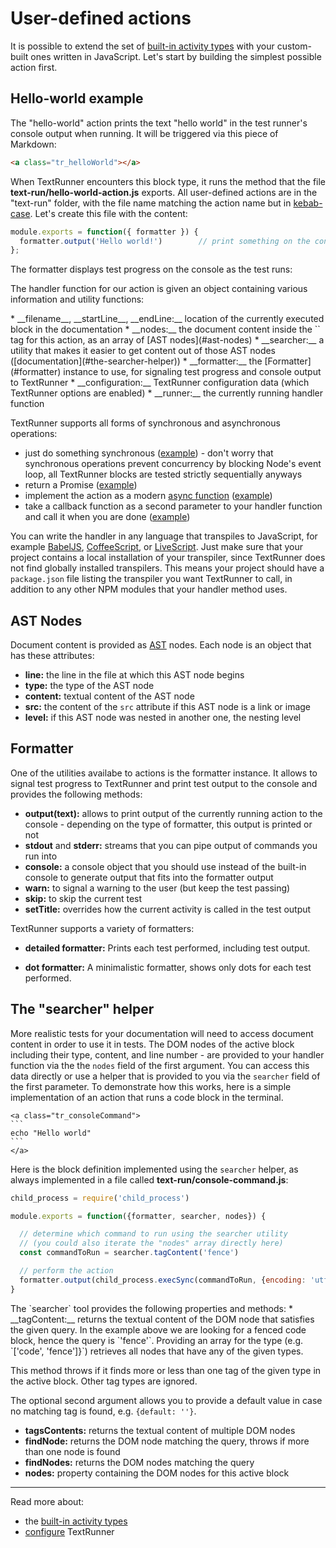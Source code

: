 # User-defined actions

It is possible to extend the set of
[built-in activity types](built-in-activity-types.md)
with your custom-built ones written in JavaScript.
Let's start by building the simplest possible action first.


## Hello-world example

The "hello-world" action prints the text "hello world"
in the test runner's console output when running.
It will be triggered via this piece of Markdown:

<a class="tr_createMarkdownFile">

```html
<a class="tr_helloWorld"></a>
```
</a>

When TextRunner encounters this block type,
it runs the method that the file <a class="tr_createFile">__text-run/hello-world-action.js__ exports.
All user-defined actions are in the "text-run" folder,
with the file name matching the action name
but in [kebab-case](http://wiki.c2.com/?KebabCase).
Let's create this file with the content:

```javascript
module.exports = function({ formatter }) {
  formatter.output('Hello world!')        // print something on the console
};
```

</a>

<a class="tr_runTextrun">
The formatter displays test progress on the console as the test runs:
</a>

The handler function for our action is given an object containing various information and utility functions:

<a class="tr_verifyHandlerArgs">
* __filename__, __startLine__, __endLine:__ location of the currently executed block in the documentation
* __nodes:__ the document content inside the `<a>` tag for this action,
  as an array of [AST nodes](#ast-nodes)
* __searcher:__ a utility that makes it easier to get content out of those AST nodes ([documentation](#the-searcher-helper))
* __formatter:__ the [Formatter](#formatter) instance to use, for signaling test progress and console output to TextRunner
* __configuration:__ TextRunner configuration data (which TextRunner options are enabled)
* __runner:__ the currently running handler function
</a>

TextRunner supports all forms of synchronous and asynchronous operations:
* just do something synchronous ([example](examples/custom-action-sync/text-run/hello-world-action.js)) -
  don't worry that synchronous operations prevent concurrency by blocking Node's event loop,
  all TextRunner blocks are tested strictly sequentially anyways
* return a Promise ([example](examples/custom-action-promise/text-run/hello-world-action.js))
* implement the action as a modern
  [async function](https://developer.mozilla.org/en-US/docs/Web/JavaScript/Reference/Statements/async_function)
  ([example](examples/custom-action-async/text-run/hello-world-action.js))
* take a callback function as a second parameter to your handler function and call it when you are done
  ([example](examples/custom-action-callback/text-run/hello-world-action.js))

You can write the handler in any language that transpiles to JavaScript,
for example [BabelJS](https://babeljs.io),
[CoffeeScript](http://coffeescript.org),
or [LiveScript](http://livescript.net).
Just make sure that your project contains a local installation of your transpiler,
since TextRunner does not find globally installed transpilers.
This means your project should have a `package.json` file listing the transpiler you want TextRunner to call,
in addition to any other NPM modules that your handler method uses.


## AST Nodes

Document content is provided as [AST](https://en.wikipedia.org/wiki/Abstract_syntax_tree) nodes.
Each node is an object that has these attributes:
* __line:__ the line in the file at which this AST node begins
* __type:__ the type of the AST node
* __content:__ textual content of the AST node
* __src:__ the content of the `src` attribute if this AST node is a link or image
* __level:__ if this AST node was nested in another one, the nesting level


## Formatter

One of the utilities availabe to actions is the formatter instance.
It allows to signal test progress to TextRunner and print test output to the console
and provides the following methods:

* __output(text):__
  allows to print output of the currently running action to the console -
  depending on the type of formatter, this output is printed or not
* __stdout__ and __stderr:__
  streams that you can pipe output of commands you run into
* __console:__
  a console object that you should use instead of the built-in console
  to generate output that fits into the formatter output
* __warn:__ to signal a warning to the user (but keep the test passing)
* __skip:__ to skip the current test
* __setTitle:__ overrides how the current activity is called in the test output


TextRunner supports a variety of formatters:

* __detailed formatter:__
  Prints each test performed, including test output.

* __dot formatter:__
  A minimalistic formatter, shows only dots for each test performed.


## The "searcher" helper

More realistic tests for your documentation
will need to access document content
in order to use it in tests.
The DOM nodes of the active block
including their type, content, and line number -
are provided to your handler function
via the the `nodes` field of the first argument.
You can access this data directly
or use a helper that is provided to you via the `searcher` field of the first parameter.
To demonstrate how this works,
here is a simple implementation of an action that runs a code block in the terminal.

<a class="tr_createMarkdownFile">

```
<a class="tr_consoleCommand">
`​``
echo "Hello world"
`​``
</a>
```
</a>

Here is the block definition implemented using the `searcher` helper,
as always implemented in a file called
<a class="tr_createFile">
__text-run/console-command.js__:

```javascript
child_process = require('child_process')

module.exports = function({formatter, searcher, nodes}) {

  // determine which command to run using the searcher utility
  // (you could also iterate the "nodes" array directly here)
  const commandToRun = searcher.tagContent('fence')

  // perform the action
  formatter.output(child_process.execSync(commandToRun, {encoding: 'utf8'}))
}
```
</a>

<a class="tr_runTextrun"></a>

<a class="tr_verifySearcherMethods">
The `searcher` tool provides the following properties and methods:
* __tagContent:__ returns the textual content of the DOM node
  that satisfies the given query.
  In the example above we are looking for a fenced code block,
  hence the query is `'fence'`.
  Providing an array for the type (e.g. `['code', 'fence']}`)
  retrieves all nodes that have any of the given types.

  This method throws if it finds more or less than one tag of the given type
  in the active block. Other tag types are ignored.

  The optional second argument allows you to provide a default value
  in case no matching tag is found, e.g. `{default: ''}`.
* __tagsContents:__ returns the textual content of multiple DOM nodes
* __findNode:__ returns the DOM node matching the query,
  throws if more than one node is found
* __findNodes:__ returns the DOM nodes matching the query
* __nodes:__ property containing the DOM nodes for this active block
</a>

<hr>

Read more about:
- the [built-in activity types](built-in-activity-types.md)
- [configure](configuration.md) TextRunner
